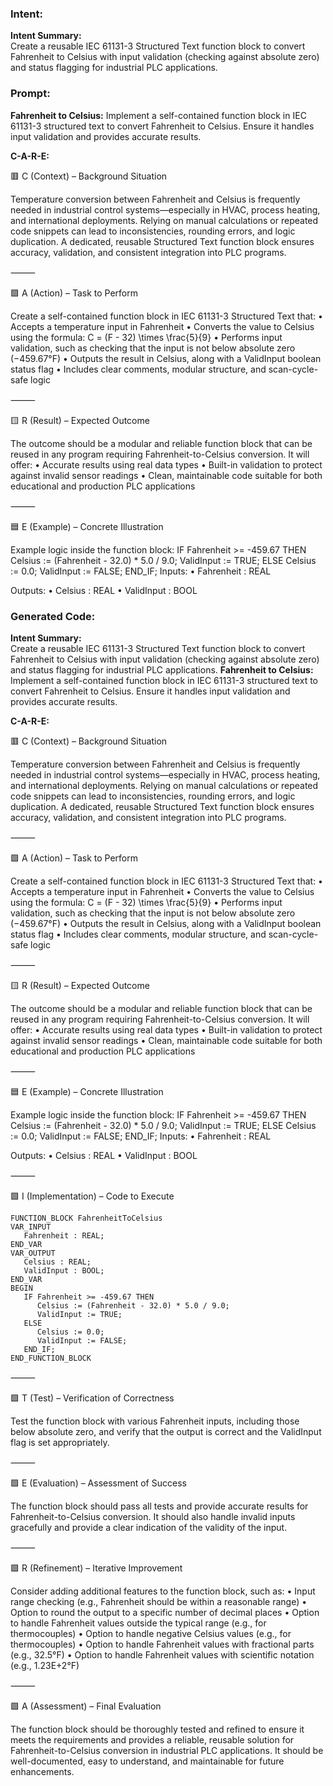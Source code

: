 ### Intent:
**Intent Summary:**  
Create a reusable IEC 61131-3 Structured Text function block to convert Fahrenheit to Celsius with input validation (checking against absolute zero) and status flagging for industrial PLC applications.

### Prompt:
**Fahrenheit to Celsius:**
Implement a self-contained function block in IEC 61131-3 structured text to convert Fahrenheit to Celsius. Ensure it handles input validation and provides accurate results.

**C-A-R-E:**

🟥 C (Context) – Background Situation

Temperature conversion between Fahrenheit and Celsius is frequently needed in industrial control systems—especially in HVAC, process heating, and international deployments. Relying on manual calculations or repeated code snippets can lead to inconsistencies, rounding errors, and logic duplication. A dedicated, reusable Structured Text function block ensures accuracy, validation, and consistent integration into PLC programs.

⸻

🟩 A (Action) – Task to Perform

Create a self-contained function block in IEC 61131-3 Structured Text that:
	•	Accepts a temperature input in Fahrenheit
	•	Converts the value to Celsius using the formula:
 C = (F - 32) \times \frac{5}{9}
	•	Performs input validation, such as checking that the input is not below absolute zero (−459.67°F)
	•	Outputs the result in Celsius, along with a ValidInput boolean status flag
	•	Includes clear comments, modular structure, and scan-cycle-safe logic

⸻

🟨 R (Result) – Expected Outcome

The outcome should be a modular and reliable function block that can be reused in any program requiring Fahrenheit-to-Celsius conversion. It will offer:
	•	Accurate results using real data types
	•	Built-in validation to protect against invalid sensor readings
	•	Clean, maintainable code suitable for both educational and production PLC applications

⸻

🟦 E (Example) – Concrete Illustration

Example logic inside the function block:
IF Fahrenheit >= -459.67 THEN
   Celsius := (Fahrenheit - 32.0) * 5.0 / 9.0;
   ValidInput := TRUE;
ELSE
   Celsius := 0.0;
   ValidInput := FALSE;
END_IF;
Inputs:
	•	Fahrenheit : REAL

Outputs:
	•	Celsius : REAL
	•	ValidInput : BOOL

### Generated Code:
**Intent Summary:**  
Create a reusable IEC 61131-3 Structured Text function block to convert Fahrenheit to Celsius with input validation (checking against absolute zero) and status flagging for industrial PLC applications.
**Fahrenheit to Celsius:**
Implement a self-contained function block in IEC 61131-3 structured text to convert Fahrenheit to Celsius. Ensure it handles input validation and provides accurate results.

**C-A-R-E:**

🟥 C (Context) – Background Situation

Temperature conversion between Fahrenheit and Celsius is frequently needed in industrial control systems—especially in HVAC, process heating, and international deployments. Relying on manual calculations or repeated code snippets can lead to inconsistencies, rounding errors, and logic duplication. A dedicated, reusable Structured Text function block ensures accuracy, validation, and consistent integration into PLC programs.

⸻

🟩 A (Action) – Task to Perform

Create a self-contained function block in IEC 61131-3 Structured Text that:
	•	Accepts a temperature input in Fahrenheit
	•	Converts the value to Celsius using the formula:
 C = (F - 32) \times \frac{5}{9}
	•	Performs input validation, such as checking that the input is not below absolute zero (−459.67°F)
	•	Outputs the result in Celsius, along with a ValidInput boolean status flag
	•	Includes clear comments, modular structure, and scan-cycle-safe logic

⸻

🟨 R (Result) – Expected Outcome

The outcome should be a modular and reliable function block that can be reused in any program requiring Fahrenheit-to-Celsius conversion. It will offer:
	•	Accurate results using real data types
	•	Built-in validation to protect against invalid sensor readings
	•	Clean, maintainable code suitable for both educational and production PLC applications

⸻

🟦 E (Example) – Concrete Illustration

Example logic inside the function block:
IF Fahrenheit >= -459.67 THEN
   Celsius := (Fahrenheit - 32.0) * 5.0 / 9.0;
   ValidInput := TRUE;
ELSE
   Celsius := 0.0;
   ValidInput := FALSE;
END_IF;
Inputs:
	•	Fahrenheit : REAL

Outputs:
	•	Celsius : REAL
	•	ValidInput : BOOL

⸻

🟩 I (Implementation) – Code to Execute

```struct
FUNCTION_BLOCK FahrenheitToCelsius
VAR_INPUT
   Fahrenheit : REAL;
END_VAR
VAR_OUTPUT
   Celsius : REAL;
   ValidInput : BOOL;
END_VAR
BEGIN
   IF Fahrenheit >= -459.67 THEN
      Celsius := (Fahrenheit - 32.0) * 5.0 / 9.0;
      ValidInput := TRUE;
   ELSE
      Celsius := 0.0;
      ValidInput := FALSE;
   END_IF;
END_FUNCTION_BLOCK
```

⸻

🟩 T (Test) – Verification of Correctness

Test the function block with various Fahrenheit inputs, including those below absolute zero, and verify that the output is correct and the ValidInput flag is set appropriately.

⸻

🟩 E (Evaluation) – Assessment of Success

The function block should pass all tests and provide accurate results for Fahrenheit-to-Celsius conversion. It should also handle invalid inputs gracefully and provide a clear indication of the validity of the input.

⸻

🟩 R (Refinement) – Iterative Improvement

Consider adding additional features to the function block, such as:
	•	Input range checking (e.g., Fahrenheit should be within a reasonable range)
	•	Option to round the output to a specific number of decimal places
	•	Option to handle Fahrenheit values outside the typical range (e.g., for thermocouples)
	•	Option to handle negative Celsius values (e.g., for thermocouples)
	•	Option to handle Fahrenheit values with fractional parts (e.g., 32.5°F)
	•	Option to handle Fahrenheit values with scientific notation (e.g., 1.23E+2°F)

⸻

🟩 A (Assessment) – Final Evaluation

The function block should be thoroughly tested and refined to ensure it meets the requirements and provides a reliable, reusable solution for Fahrenheit-to-Celsius conversion in industrial PLC applications. It should be well-documented, easy to understand, and maintainable for future enhancements.
